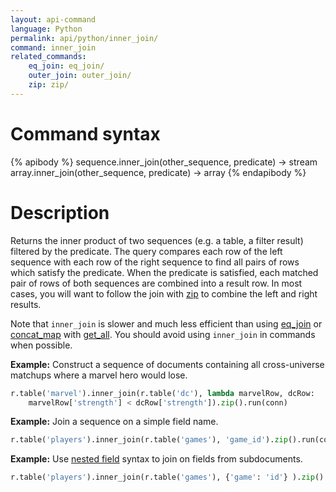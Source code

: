 ```yaml
---
layout: api-command
language: Python
permalink: api/python/inner_join/
command: inner_join
related_commands:
    eq_join: eq_join/
    outer_join: outer_join/
    zip: zip/
---
```


# Command syntax #

{% apibody %}
sequence.inner_join(other_sequence, predicate) &rarr; stream
array.inner_join(other_sequence, predicate) &rarr; array
{% endapibody %}

# Description #

Returns the inner product of two sequences (e.g. a table, a filter result) filtered by the predicate. The query compares each row of the left sequence with each row of the right sequence to find all pairs of rows which satisfy the predicate. When the predicate is satisfied, each matched pair of rows of both sequences are combined into a result row. In most cases, you will want to follow the join with [zip](/api/python/zip) to combine the left and right results.

Note that `inner_join` is slower and much less efficient than using [eq_join](/api/python/eq_join/) or [concat_map](/api/python/concat_map/) with [get_all](/api/python/get_all/). You should avoid using `inner_join` in commands when possible.

__Example:__ Construct a sequence of documents containing all cross-universe matchups where a marvel hero would lose.

```py
r.table('marvel').inner_join(r.table('dc'), lambda marvelRow, dcRow:
    marvelRow['strength'] < dcRow['strength']).zip().run(conn)
```

__Example:__ Join a sequence on a simple field name.

```py
r.table('players').inner_join(r.table('games'), 'game_id').zip().run(conn)
```

__Example:__ Use [nested field](/docs/cookbook/javascript/#filtering-based-on-nested-fields) syntax to join on fields from subdocuments.

```py
r.table('players').inner_join(r.table('games'), {'game': 'id'} ).zip().run(conn)
```
